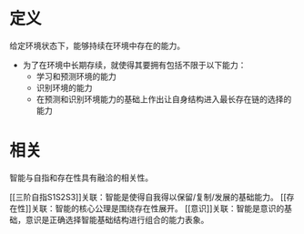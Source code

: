 # 定义

给定环境状态下，能够持续在环境中存在的能力。
- 为了在环境中长期存续，就使得其要拥有包括不限于以下能力：
	- 学习和预测环境的能力
	- 识别环境的能力
	- 在预测和识别环境能力的基础上作出让自身结构进入最长存在链的选择的能力


# 相关

智能与自指和存在性具有融洽的相关性。

[[三阶自指S1S2S3]]关联：智能是使得自我得以保留/复制/发展的基础能力。
[[存在性]]关联：智能的核心公理是围绕存在性展开。
[[意识]]关联：智能是意识的基础，意识是正确选择智能基础结构进行组合的能力表象。
